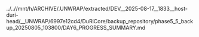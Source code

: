../..//mnt/h/ARCHIVE/.UNWRAP/extracted/DEV__2025-08-17__1833__host-duri-head/__UNWRAP/6997e12cd4/DuRiCore/backup_repository/phase5_5_backup_20250805_103800/DAY6_PROGRESS_SUMMARY.md